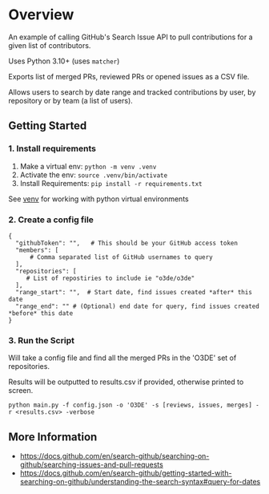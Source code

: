 # Overview

An example of calling GitHub's Search Issue API to pull contributions for a given list of contributors.

Uses Python 3.10+ (uses `matcher`)

Exports list of merged PRs, reviewed PRs or opened issues as a CSV file.

Allows users to search by date range and tracked contributions by user, by repository or by team (a list of users).

## Getting Started

### 1. Install requirements

1. Make a virtual env: ```python -m venv .venv```
2. Activate the env: ```source .venv/bin/activate```
3. Install Requirements: ```pip install -r requirements.txt```

See [venv](https://docs.python.org/3/library/venv.html) for working with python virtual environments

### 2. Create a config file
```
{
  "githubToken": "",   # This should be your GitHub access token
  "members": [
      # Comma separated list of GitHub usernames to query
  ],
  "repositories": [
     # List of repostiries to include ie "o3de/o3de"
  ],
  "range_start": "",  # Start date, find issues created *after* this date
  "range_end": "" # (Optional) end date for query, find issues created *before* this date
}
```
### 3. Run the Script
Will take a config file and find all the merged PRs in the 'O3DE' set of repositories.

Results will be outputted to results.csv if provided, otherwise printed to screen.
```
python main.py -f config.json -o 'O3DE' -s [reviews, issues, merges] -r <results.csv> -verbose
```

## More Information 

* https://docs.github.com/en/search-github/searching-on-github/searching-issues-and-pull-requests
* https://docs.github.com/en/search-github/getting-started-with-searching-on-github/understanding-the-search-syntax#query-for-dates
